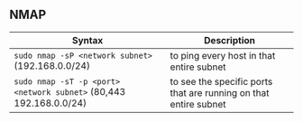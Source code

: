 ## NMAP
| Syntax | Description |
| ----------- | ----------- |
| `sudo nmap -sP <network subnet>` (192.168.0.0/24) | to ping every host in that entire subnet |
| `sudo nmap -sT -p <port> <network subnet>` (80,443 192.168.0.0/24) | to see the specific ports that are running on that entire subnet |
